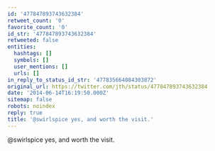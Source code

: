```yaml
---
id: '477847893743632384'
retweet_count: '0'
favorite_count: '0'
id_str: '477847893743632384'
retweeted: false
entities:
  hashtags: []
  symbols: []
  user_mentions: []
  urls: []
in_reply_to_status_id_str: '477835664084303872'
original_url: https://twitter.com/jth/status/477847893743632384
date: '2014-06-14T16:19:50.000Z'
sitemap: false
robots: noindex
reply: true
title: '@swirlspice yes, and worth the visit.'
---
```


@swirlspice yes, and worth the visit.